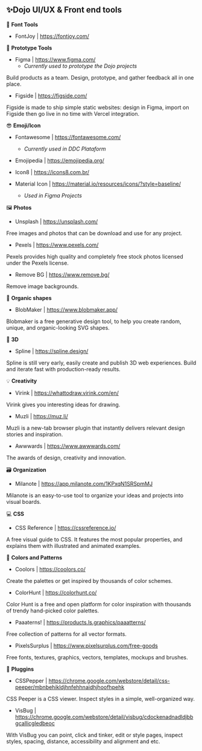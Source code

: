 ## ✨**Dojo UI/UX & Front end tools**

🧰 **Font Tools**

- FontJoy | https://fontjoy.com/


📐  **Prototype Tools**

- Figma | https://www.figma.com/
  - _Currently used to prototype the Dojo projects_
  
Build products as a team. Design, prototype, and gather feedback all in one place.

- Figside | https://figside.com/

Figside is made to ship simple static websites: design in Figma, import on Figside then go live in no time with Vercel integration.

😎  **Emoji/Icon**

- Fontawesome | https://fontawesome.com/
  - _Currently used in DDC Plataform_

- Emojipedia | https://emojipedia.org/

- Icon8 | https://icons8.com.br/

- Material Icon | https://material.io/resources/icons/?style=baseline/
  - _Used in Figma Projects_


 🖼️ **Photos**
 - Unsplash | https://unsplash.com/
 
 Free images and photos that can be download and use for any project.

- Pexels | https://www.pexels.com/

Pexels provides high quality and completely free stock photos licensed under the Pexels license.

 - Remove BG | https://www.remove.bg/
 
 Remove image backgrounds.
 
 
 🥑 **Organic shapes**
 
 - BlobMaker | https://www.blobmaker.app/
 
 Blobmaker is a free generative design tool, to help you create random, unique, and organic-looking SVG shapes.
 
 
 🌈 **3D**
 
 - Spline | https://spline.design/
 
 Spline is still very early, easily create and publish 3D web experiences. Build and iterate fast with production-ready results.
 
 
 💡 **Creativity**
 
 - Virink | https://whattodraw.virink.com/en/
 
 Virink gives you interesting ideas for drawing.
 
 - Muzli | https://muz.li/
 
 Muzli is a new-tab browser plugin that instantly delivers relevant design stories and inspiration.
 
 - Awwwards | https://www.awwwards.com/
  
 The awards of design, creativity and innovation.

 🗃️ **Organization**
 
 - Milanote | https://app.milanote.com/1KPxqN1SRSpmMJ
 
 Milanote is an easy-to-use tool to organize your ideas and projects into visual boards.
 
 💻 **CSS**
 
 - CSS Reference | https://cssreference.io/
 
 A free visual guide to CSS. It features the most popular properties, and explains them with illustrated and animated examples.
 
 🦄 **Colors and Patterns**
 
 - Coolors | https://coolors.co/
 
 Create the palettes or get inspired by thousands of color schemes.
 
 - ColorHunt | https://colorhunt.co/
  
 Color Hunt is a free and open platform for color inspiration with thousands of trendy hand-picked color palettes.
 
 - Paaaterns! | https://products.ls.graphics/paaatterns/
 
 Free collection of patterns for all vector formats.
 
 - PixelsSurplus | https://www.pixelsurplus.com/free-goods
 
 Free fonts, textures, graphics, vectors, templates, mockups and brushes.
 
  🔌 **Pluggins**
  
  - CSSPepper | https://chrome.google.com/webstore/detail/css-peeper/mbnbehikldjhnfehhnaidhjhoofhpehk
  
  CSS Peeper is a CSS viewer. Inspect styles in a simple, well-organized way.
  
  - VisBug | https://chrome.google.com/webstore/detail/visbug/cdockenadnadldjbbgcallicgledbeoc
  
  With VisBug you can point, click and tinker, edit or style pages, inspect styles, spacing, distance, accessibility and alignment and etc.
